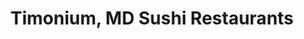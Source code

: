 ---
layout: city
title: Timonium, MD Sushi Restaurants
permalink: /maryland/timonium/
stateAbbr: MD
stateName: Maryland
cityName: Timonium
---